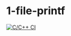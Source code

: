 # 1-file-printf
[![C/C++ CI](https://github.com/paulo-santana/1-file-printf/actions/workflows/c-cpp.yml/badge.svg)](https://github.com/paulo-santana/1-file-printf/actions/workflows/c-cpp.yml)
